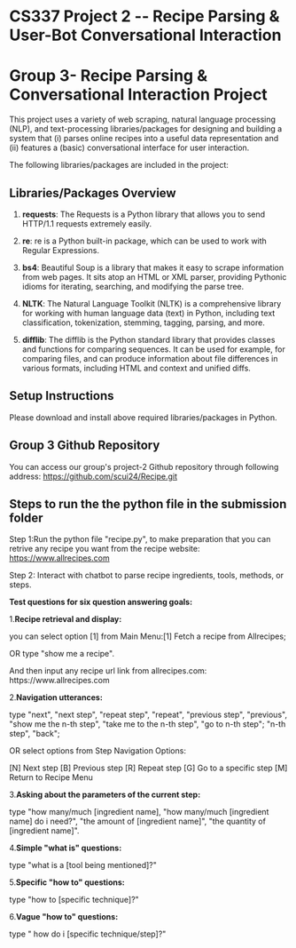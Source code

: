 # CS337 Project 2 -- Recipe Parsing & User-Bot Conversational Interaction
# Group 3- Recipe Parsing & Conversational Interaction Project

This project uses a variety of web scraping, natural language processing (NLP), and text-processing libraries/packages for designing and building a system that (i) parses online recipes into a useful data representation and (ii) features a (basic) conversational interface for user interaction.

The following libraries/packages are included in the project:

## Libraries/Packages Overview
1. **requests**: The Requests is a Python library that allows you to send HTTP/1.1 requests extremely easily.
   
2. **re**: re is a Python built-in package, which can be used to work with Regular Expressions.
   
3. **bs4**: Beautiful Soup is a library that makes it easy to scrape information from web pages. It sits atop an HTML or XML parser, providing Pythonic idioms for iterating, searching, and modifying the parse tree.
      
4. **NLTK**: The Natural Language Toolkit (NLTK) is a comprehensive library for working with human language data (text) in Python, including text classification, tokenization, stemming, tagging, parsing, and more.
    
5. **difflib**: The difflib is the Python standard library that provides classes and functions for comparing sequences. It can be used for example, for comparing files, and can produce information about file differences in various formats, including HTML and context and unified diffs.


## Setup Instructions

Please download and install above required libraries/packages in Python.

## Group 3 Github Repository
 You can access our group's project-2 Github repository through following address: 
 https://github.com/scui24/Recipe.git
 

## Steps to run the the python file in the submission folder

Step 1:Run the python file "recipe.py", to make preparation that you can retrive any recipe you want from the recipe website: https://www.allrecipes.com

Step 2: Interact with chatbot to parse recipe ingredients, tools, methods, or steps.

**Test questions for six question answering goals:**

1.**Recipe retrieval and display:**
  <p>you can select option [1] from Main Menu:[1] Fetch a recipe from Allrecipes;</p>
  <p>OR type "show me a recipe".</p>
  And then input any recipe url link from allrecipes.com: https://www.allrecipes.com

2.**Navigation utterances:**
  <p>type "next", "next step", "repeat step", "repeat", "previous step", "previous", "show me the n-th step", "take me to the n-th step", "go to n-th step"; "n-th step", "back";</p>
  <p>OR select options from Step Navigation Options:</p>
     [N] Next step
     [B] Previous step
     [R] Repeat step
     [G] Go to a specific step
     [M] Return to Recipe Menu

3.**Asking about the parameters of the current step:**
  <p>type "how many/much [ingredient name], "how many/much [ingredient name] do i need?", "the amount of [ingredient name]", "the quantity of [ingredient name]".</p>

4.**Simple "what is" questions:**
  <p>type "what is a [tool being mentioned]?"</p>

5.**Specific "how to" questions:**
  <p>type "how to [specific technique]?"</p>
    
6.**Vague "how to" questions:**
  <p>type " how do i [specific technique/step]?"</p>









